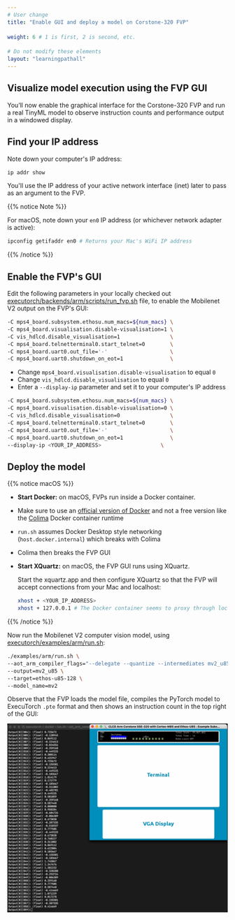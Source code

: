 ```yaml
---
# User change
title: "Enable GUI and deploy a model on Corstone-320 FVP"

weight: 6 # 1 is first, 2 is second, etc.

# Do not modify these elements
layout: "learningpathall"
---
```


## Visualize model execution using the FVP GUI

You’ll now enable the graphical interface for the Corstone-320 FVP and run a real TinyML model to observe instruction counts and performance output in a windowed display.

## Find your IP address

Note down your computer's IP address:
```bash
ip addr show 
```
You'll use the IP address of your active network interface (inet) later to pass as an argument to the FVP.

{{% notice Note %}}

For macOS, note down your `en0` IP address (or whichever network adapter is active):

```bash
ipconfig getifaddr en0 # Returns your Mac's WiFi IP address
```

{{% /notice %}}

## Enable the FVP's GUI

Edit the following parameters in your locally checked out [executorch/backends/arm/scripts/run_fvp.sh](https://github.com/pytorch/executorch/blob/d5fe5faadb8a46375d925b18827493cd65ec84ce/backends/arm/scripts/run_fvp.sh#L97-L102) file, to enable the Mobilenet V2 output on the FVP's GUI:

```bash
-C mps4_board.subsystem.ethosu.num_macs=${num_macs} \
-C mps4_board.visualisation.disable-visualisation=1 \
-C vis_hdlcd.disable_visualisation=1                \
-C mps4_board.telnetterminal0.start_telnet=0        \
-C mps4_board.uart0.out_file='-'                    \
-C mps4_board.uart0.shutdown_on_eot=1               \
```

- Change `mps4_board.visualisation.disable-visualisation` to equal `0`
- Change `vis_hdlcd.disable_visualisation` to equal `0`
- Enter a `--display-ip` parameter and set it to your computer's IP address

```bash
-C mps4_board.subsystem.ethosu.num_macs=${num_macs} \
-C mps4_board.visualisation.disable-visualisation=0 \
-C vis_hdlcd.disable_visualisation=0                \
-C mps4_board.telnetterminal0.start_telnet=0        \
-C mps4_board.uart0.out_file='-'                    \
-C mps4_board.uart0.shutdown_on_eot=1               \
--display-ip <YOUR_IP_ADDRESS>                   \
```

## Deploy the model

{{% notice macOS %}}

- **Start Docker:** on macOS, FVPs run inside a Docker container. 
- Make sure to use an [official version of Docker](https://www.docker.com/products/docker-desktop/) and not a free version like the [Colima](https://github.com/abiosoft/colima?tab=readme-ov-file) Docker container runtime
 - `run.sh` assumes Docker Desktop style networking (`host.docker.internal`) which breaks with Colima
  - Colima then breaks the FVP GUI

- **Start XQuartz:** on macOS, the FVP GUI runs using XQuartz.

  Start the xquartz.app and then configure XQuartz so that the FVP will accept connections from your Mac and localhost:
  ```bash
  xhost + <YOUR_IP_ADDRESS>
  xhost + 127.0.0.1 # The Docker container seems to proxy through localhost
  ```
{{% /notice %}}

Now run the Mobilenet V2 computer vision model, using [executorch/examples/arm/run.sh](https://github.com/pytorch/executorch/blob/main/examples/arm/run.sh):
```bash
./examples/arm/run.sh \
--aot_arm_compiler_flags="--delegate --quantize --intermediates mv2_u85/ --debug --evaluate" \
--output=mv2_u85 \
--target=ethos-u85-128 \
--model_name=mv2
```

Observe that the FVP loads the model file, compiles the PyTorch model to ExecuTorch `.pte` format and then shows an instruction count in the top right of the GUI:

![Terminal and FVP output](./Terminal%20and%20FVP%20Output.jpg)
